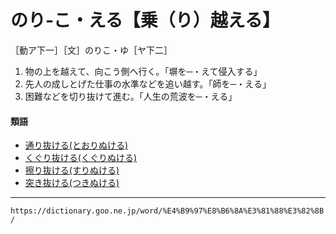 # のり‐こ・える【乗（り）越える】

［動ア下一］［文］のりこ・ゆ［ヤ下二］
1. 物の上を越えて、向こう側へ行く。「塀を─・えて侵入する」
2. 先人の成しとげた仕事の水準などを追い越す。「師を─・える」
3. 困難などを切り抜けて進む。「人生の荒波を─・える」
    

#### 類語

-   [通り抜ける(とおりぬける)](https://dictionary.goo.ne.jp/word/%E9%80%9A%E3%82%8A%E6%8A%9C%E3%81%91%E3%82%8B/#jn-157450)
-   [くぐり抜ける(くぐりぬける)](https://dictionary.goo.ne.jp/word/%E6%BD%9C%E3%82%8A%E6%8A%9C%E3%81%91%E3%82%8B/#jn-60881)
-   [擦り抜ける(すりぬける)](https://dictionary.goo.ne.jp/word/%E6%93%A6%E6%8A%9C%E3%81%91%E3%82%8B/#jn-120469)
-   [突き抜ける(つきぬける)](https://dictionary.goo.ne.jp/word/%E7%AA%81%E6%8A%9C%E3%81%91%E3%82%8B/#jn-146902)

---
`https://dictionary.goo.ne.jp/word/%E4%B9%97%E8%B6%8A%E3%81%88%E3%82%8B/`